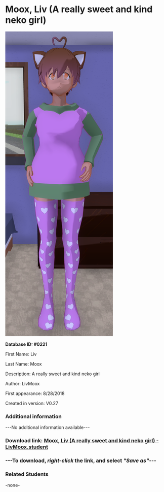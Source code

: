 # Moox, Liv (A really sweet and kind neko girl)

<img src="../../Files/Images/Moox, Liv (A really sweet and kind neko girl).png" title="Moox, Liv (A really sweet and kind neko girl) - LivMoox">

**Database ID: #0221**

First Name: Liv

Last Name: Moox

Description: A really sweet and kind neko girl

Author: LivMoox

First appearance: 8/28/2018

Created in version: V0.27

### Additional information

---No additional information available---

### Download link: <a href="https://raw.githubusercontent.com/Arbiter1223/Daigaku-Gurashi-Custom-Students/master/Files/Student%20Files/Moox%2C%20Liv%20(A%20really%20sweet%20and%20kind%20neko%20girl)%20-%20LivMoox.student">Moox, Liv (A really sweet and kind neko girl) - LivMoox.student</a>

### ---**To download, _right-click_ the link, and select _"Save as"_**---

### Related Students

-none-
